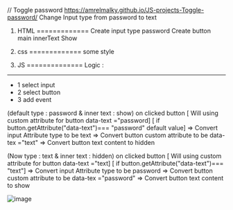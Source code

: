 // Toggle password 
https://amrelmalky.github.io/JS-projects-Toggle-password/
Change Input type from password to text

1) HTML
=============
Create input type password
Create button main innerText  Show 



2) css
=============
some style



3) JS
==============
Logic :
------

- 1 select input
- 2 select button
- 3 add event 

(default  type : password & inner text : show) on clicked button  [ Will using custom attribute for button data-text ="password]
                                                                  [ if button.getAttribute("data-text")=== "password" default value]
                                                                  => Convert input Attribute type to be text
                                                                  => Convert button custom attribute to be data-tex ="text" 
                                                                  => Convert button text content to hidden

(Now      type : text & inner text : hidden) on clicked button    [ Will using custom attribute for button data-text ="text]
                                                                  [ if button.getAttribute("data-text")=== "text"]
                                                                  => Convert input Attribute type to be password
                                                                  => Convert button custom attribute to be data-tex ="password" 
                                                                  => Convert button text content to show  

![image](https://user-images.githubusercontent.com/69693889/164547731-bce9266b-d632-41f9-a474-f97aaa9095cc.png)
